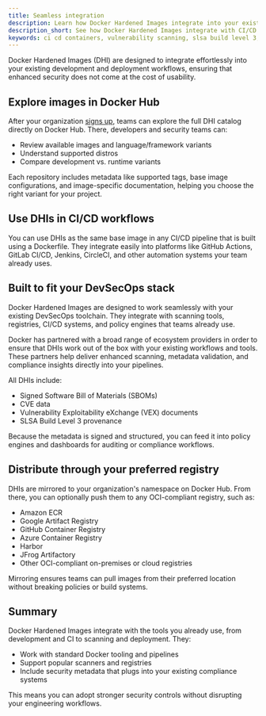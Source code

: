 ```yaml
---
title: Seamless integration
description: Learn how Docker Hardened Images integrate into your existing development and deployment workflows for enhanced security without compromising usability.
description_short: See how Docker Hardened Images integrate with CI/CD pipelines, vulnerability scanners, and container registries across your toolchain
keywords: ci cd containers, vulnerability scanning, slsa build level 3, signed sbom, oci compliant registry
---
```


Docker Hardened Images (DHI) are designed to integrate effortlessly into your
existing development and deployment workflows, ensuring that enhanced security
does not come at the cost of usability.

## Explore images in Docker Hub

After your organization [signs
up](https://www.docker.com/products/hardened-images/#getstarted), teams can
explore the full DHI catalog directly on Docker Hub. There, developers and
security teams can:

- Review available images and language/framework variants
- Understand supported distros
- Compare development vs. runtime variants

Each repository includes metadata like supported tags, base image
configurations, and image-specific documentation, helping you choose the right variant
for your project.

## Use DHIs in CI/CD workflows

You can use DHIs as the same base image in any CI/CD pipeline that is built
using a Dockerfile. They integrate easily into platforms like GitHub Actions,
GitLab CI/CD, Jenkins, CircleCI, and other automation systems your team already
uses.

## Built to fit your DevSecOps stack

Docker Hardened Images are designed to work seamlessly with your existing
DevSecOps toolchain. They integrate with scanning tools, registries, CI/CD
systems, and policy engines that teams already use.

Docker has partnered with a broad range of ecosystem providers in order to
ensure that DHIs work out of the box with your existing workflows and tools.
These partners help deliver enhanced scanning, metadata validation, and
compliance insights directly into your pipelines.

All DHIs include:

- Signed Software Bill of Materials (SBOMs)
- CVE data
- Vulnerability Exploitability eXchange (VEX) documents
- SLSA Build Level 3 provenance

Because the metadata is signed and structured, you can feed it into policy
engines and dashboards for auditing or compliance workflows.

## Distribute through your preferred registry

DHIs are mirrored to your organization's namespace on Docker Hub. From there,
you can optionally push them to any OCI-compliant registry, such as:

- Amazon ECR
- Google Artifact Registry
- GitHub Container Registry
- Azure Container Registry
- Harbor
- JFrog Artifactory
- Other OCI-compliant on-premises or cloud registries

Mirroring ensures teams can pull images from their preferred location without
breaking policies or build systems.

## Summary

Docker Hardened Images integrate with the tools you already use, from development
and CI to scanning and deployment. They:

- Work with standard Docker tooling and pipelines
- Support popular scanners and registries
- Include security metadata that plugs into your existing compliance systems

This means you can adopt stronger security controls without disrupting your
engineering workflows.
